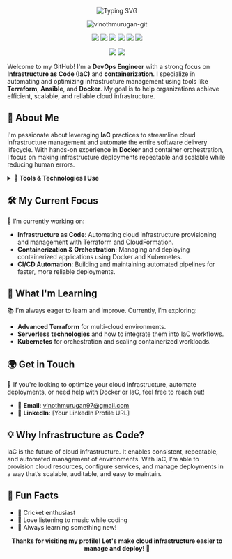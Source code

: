 

<p align="center">
  <img src="https://readme-typing-svg.demolab.com?font=Fira+Code&size=28&pause=1000&color=36BCF7&center=true&vCenter=true&width=900&lines=Hi%2C+I'm+Vinoth+Murugan+%F0%9F%91%8B;DevOps+Engineer+%7C+IaC+%7C+Cloud+%7C+Docker+%7C+K8s" alt="Typing SVG" />
</p>

<p align="center">
  <img src="https://komarev.com/ghpvc/?username=vinothmurugan-git&label=Profile%20views&color=0e75b6&style=flat" alt="vinothmurugan-git" />
</p>

<p align="center">
  <img src="https://img.shields.io/badge/DevOps-Engineer-blue?style=flat-square" />
  <img src="https://img.shields.io/badge/Terraform-IaC-623CE4?logo=terraform&logoColor=white" />
  <img src="https://img.shields.io/badge/Ansible-Automation-red?logo=ansible" />
  <img src="https://img.shields.io/badge/Docker-Container-blue?logo=docker" />
  <img src="https://img.shields.io/badge/Kubernetes-Orchestration-326CE5?logo=kubernetes" />
  <img src="https://img.shields.io/badge/AWS-Cloud-FF9900?logo=amazon-aws" />
</p>

<p align="center">
  <a href="mailto:vinothmurugan97@gmail.com"><img src="https://img.shields.io/badge/Email-D14836?style=flat&logo=gmail&logoColor=white"/></a>
  <a href="https://www.linkedin.com/in/YOUR-LINKEDIN-USERNAME/"><img src="https://img.shields.io/badge/LinkedIn-blue?style=flat&logo=linkedin"/></a>
</p>


Welcome to my GitHub! I'm a **DevOps Engineer** with a strong focus on **Infrastructure as Code (IaC)** and **containerization**. I specialize in automating and optimizing infrastructure management using tools like **Terraform**, **Ansible**, and **Docker**. My goal is to help organizations achieve efficient, scalable, and reliable cloud infrastructure.


## 🚀 About Me

I'm passionate about leveraging **IaC** practices to streamline cloud infrastructure management and automate the entire software delivery lifecycle. With hands-on experience in **Docker** and container orchestration, I focus on making infrastructure deployments repeatable and scalable while reducing human errors.


<details>
<summary>🔧 <b>Tools & Technologies I Use</b></summary>

* **IaC Tools**: Terraform, AWS CloudFormation, Ansible, Helm
* **Containerization**: Docker, Docker Compose, Kubernetes
* **Cloud Platforms**: AWS, Azure, GCP
* **CI/CD Pipelines**: Jenkins, GitLab CI, GitHub Actions
* **Monitoring & Logging**: Prometheus, Grafana, ELK Stack
* **Scripting**: Python, Shell scripting
* **Version Control**: Git, GitHub, GitLab

</details>


## 🛠️ My Current Focus

🌟 I’m currently working on:
* **Infrastructure as Code**: Automating cloud infrastructure provisioning and management with Terraform and CloudFormation.
* **Containerization & Orchestration**: Managing and deploying containerized applications using Docker and Kubernetes.
* **CI/CD Automation**: Building and maintaining automated pipelines for faster, more reliable deployments.


## 🌱 What I'm Learning

📚 I’m always eager to learn and improve. Currently, I’m exploring:
* **Advanced Terraform** for multi-cloud environments.
* **Serverless technologies** and how to integrate them into IaC workflows.
* **Kubernetes** for orchestration and scaling containerized workloads.


## 🌍 Get in Touch

🤝 If you're looking to optimize your cloud infrastructure, automate deployments, or need help with Docker or IaC, feel free to reach out!

* 📧 **Email**: vinothmurugan97@gmail.com
* 💼 **LinkedIn**: [Your LinkedIn Profile URL]



## 💡 Why Infrastructure as Code?

IaC is the future of cloud infrastructure. It enables consistent, repeatable, and automated management of environments. With IaC, I’m able to provision cloud resources, configure services, and manage deployments in a way that’s scalable, auditable, and easy to maintain.


## 🎯 Fun Facts
- 🏏 Cricket enthusiast
- 🎵 Love listening to music while coding
- 🌱 Always learning something new!

<p align="center">
  <b>Thanks for visiting my profile! Let's make cloud infrastructure easier to manage and deploy! 🚀</b>
</p>
